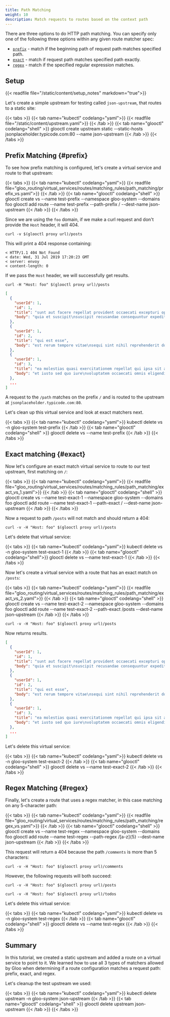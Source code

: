 ```yaml
---
title: Path Matching
weight: 10
description: Match requests to routes based on the context path
---
```


There are three options to do HTTP path matching. You can specify only one of the following three options within any given
route matcher spec:

* [`prefix`](#prefix) - match if the beginning path of request path matches specified path.
* [`exact`](#exact) - match if request path matches specified path exactly.
* [`regex`](#regex) - match if the specified regular expression matches. 

## Setup

{{< readfile file="/static/content/setup_notes" markdown="true">}}

Let's create a simple upstream for testing called `json-upstream`, that routes to a static site:

{{< tabs >}}
{{< tab name="kubectl" codelang="yaml">}}
{{< readfile file="/static/content/upstream.yaml">}}
{{< /tab >}}
{{< tab name="glooctl" codelang="shell" >}}
glooctl create upstream static --static-hosts jsonplaceholder.typicode.com:80 --name json-upstream
{{< /tab >}}
{{< /tabs >}}

## Prefix Matching {#prefix}

To see how prefix matching is configured, let's create a virtual service and route to that upstream:

{{< tabs >}}
{{< tab name="kubectl" codelang="yaml">}}
{{< readfile file="gloo_routing/virtual_services/routes/matching_rules/path_matching/prefix_vs.yaml">}}
{{< /tab >}}
{{< tab name="glooctl" codelang="shell" >}}
glooctl create vs --name test-prefix --namespace gloo-system --domains foo
glooctl add route --name test-prefix --path-prefix / --dest-name json-upstream
{{< /tab >}}
{{< /tabs >}}

Since we are using the `foo` domain, if we make a curl request and don't provide the `Host` header, it will 404. 

```shell
curl -v $(glooctl proxy url)/posts
```

This will print a 404 response containing:
```
< HTTP/1.1 404 Not Found
< date: Wed, 31 Jul 2019 17:20:23 GMT
< server: envoy
< content-length: 0
```

If we pass the `Host` header, we will successfully get results. 

```shell
curl -H "Host: foo" $(glooctl proxy url)/posts
```

```json
[
  {
    "userId": 1,
    "id": 1,
    "title": "sunt aut facere repellat provident occaecati excepturi optio reprehenderit",
    "body": "quia et suscipit\nsuscipit recusandae consequuntur expedita et cum\nreprehenderit molestiae ut ut quas totam\nnostrum rerum est autem sunt rem eveniet architecto"
  },
  {
    "userId": 1,
    "id": 2,
    "title": "qui est esse",
    "body": "est rerum tempore vitae\nsequi sint nihil reprehenderit dolor beatae ea dolores neque\nfugiat blanditiis voluptate porro vel nihil molestiae ut reiciendis\nqui aperiam non debitis possimus qui neque nisi nulla"
  },
  {
    "userId": 1,
    "id": 3,
    "title": "ea molestias quasi exercitationem repellat qui ipsa sit aut",
    "body": "et iusto sed quo iure\nvoluptatem occaecati omnis eligendi aut ad\nvoluptatem doloribus vel accusantium quis pariatur\nmolestiae porro eius odio et labore et velit aut"
  },
  ...
]
```

A request to the `/path` matches on the prefix `/` and is routed to the upstream at `jsonplaceholder.typicode.com:80`.

Let's clean up this virtual service and look at exact matchers next. 

{{< tabs >}}
{{< tab name="kubectl" codelang="yaml">}}
kubectl delete vs -n gloo-system test-prefix
{{< /tab >}}
{{< tab name="glooctl" codelang="shell" >}}
glooctl delete vs --name test-prefix
{{< /tab >}}
{{< /tabs >}}

## Exact matching {#exact}

Now let's configure an exact match virtual service to route to our test upstream, first matching on `/`:

{{< tabs >}}
{{< tab name="kubectl" codelang="yaml">}}
{{< readfile file="gloo_routing/virtual_services/routes/matching_rules/path_matching/exact_vs_1.yaml">}}
{{< /tab >}}
{{< tab name="glooctl" codelang="shell" >}}
glooctl create vs --name test-exact-1 --namespace gloo-system --domains foo
glooctl add route --name test-exact-1 --path-exact / --dest-name json-upstream
{{< /tab >}}
{{< /tabs >}}

Now a request to path `/posts` will not match and should return a 404:

```shell
curl -v -H "Host: foo" $(glooctl proxy url)/posts
```

Let's delete that virtual service: 

{{< tabs >}}
{{< tab name="kubectl" codelang="yaml">}}
kubectl delete vs -n gloo-system test-exact-1
{{< /tab >}}
{{< tab name="glooctl" codelang="shell">}}
glooctl delete vs --name test-exact-1
{{< /tab >}}
{{< /tabs >}}

Now let's create a virtual service with a route that has an exact match on `/posts`:

{{< tabs >}}
{{< tab name="kubectl" codelang="yaml">}}
{{< readfile file="gloo_routing/virtual_services/routes/matching_rules/path_matching/exact_vs_2.yaml">}}
{{< /tab >}}
{{< tab name="glooctl" codelang="shell" >}}
glooctl create vs --name test-exact-2 --namespace gloo-system --domains foo
glooctl add route --name test-exact-2 --path-exact /posts --dest-name json-upstream
{{< /tab >}}
{{< /tabs >}}

```shell
curl -v -H "Host: foo" $(glooctl proxy url)/posts
```

Now returns results.

```json
[
  {
    "userId": 1,
    "id": 1,
    "title": "sunt aut facere repellat provident occaecati excepturi optio reprehenderit",
    "body": "quia et suscipit\nsuscipit recusandae consequuntur expedita et cum\nreprehenderit molestiae ut ut quas totam\nnostrum rerum est autem sunt rem eveniet architecto"
  },
  {
    "userId": 1,
    "id": 2,
    "title": "qui est esse",
    "body": "est rerum tempore vitae\nsequi sint nihil reprehenderit dolor beatae ea dolores neque\nfugiat blanditiis voluptate porro vel nihil molestiae ut reiciendis\nqui aperiam non debitis possimus qui neque nisi nulla"
  },
  {
    "userId": 1,
    "id": 3,
    "title": "ea molestias quasi exercitationem repellat qui ipsa sit aut",
    "body": "et iusto sed quo iure\nvoluptatem occaecati omnis eligendi aut ad\nvoluptatem doloribus vel accusantium quis pariatur\nmolestiae porro eius odio et labore et velit aut"
  },
  ...
]
```

Let's delete this virtual service: 

{{< tabs >}}
{{< tab name="kubectl" codelang="yaml">}}
kubectl delete vs -n gloo-system test-exact-2
{{< /tab >}}
{{< tab name="glooctl" codelang="shell" >}}
glooctl delete vs --name test-exact-2
{{< /tab >}}
{{< /tabs >}}

## Regex Matching {#regex}

Finally, let's create a route that uses a regex matcher, in this case matching on any 5-character path: 

{{< tabs >}}
{{< tab name="kubectl" codelang="yaml">}}
{{< readfile file="gloo_routing/virtual_services/routes/matching_rules/path_matching/regex_vs.yaml">}}
{{< /tab >}}
{{< tab name="glooctl" codelang="shell" >}}
glooctl create vs --name test-regex --namespace gloo-system --domains foo
glooctl add route --name test-regex --path-regex /[a-z]{5} --dest-name json-upstream
{{< /tab >}}
{{< /tabs >}}

This request will return a 404 because the path `/comments` is more than 5 characters:

```shell
curl -v -H "Host: foo" $(glooctl proxy url)/comments
```

However, the following requests will both succeed:
```shell
curl -v -H "Host: foo" $(glooctl proxy url)/posts
```

```shell
curl -v -H "Host: foo" $(glooctl proxy url)/todos
```

Let's delete this virtual service: 

{{< tabs >}}
{{< tab name="kubectl" codelang="yaml">}}
kubectl delete vs -n gloo-system test-regex
{{< /tab >}}
{{< tab name="glooctl" codelang="shell" >}}
glooctl delete vs --name test-regex
{{< /tab >}}
{{< /tabs >}}

## Summary

In this tutorial, we created a static upstream and added a route on a virtual service to point to it. We learned how to 
use all 3 types of matchers allowed by Gloo when determining if a route configuration matches a request path: 
prefix, exact, and regex. 

Let's cleanup the test upstream we used:

{{< tabs >}}
{{< tab name="kubectl" codelang="yaml">}}
kubectl delete upstream -n gloo-system json-upstream
{{< /tab >}}
{{< tab name="glooctl" codelang="shell" >}}
glooctl delete upstream json-upstream
{{< /tab >}}
{{< /tabs >}}

<br /> 
<br />

